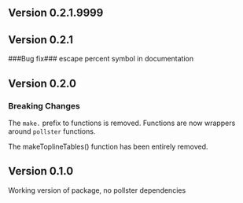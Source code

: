 ## Version 0.2.1.9999

## Version 0.2.1
###Bug fix###
escape percent symbol in documentation

## Version 0.2.0

### Breaking Changes
The `make.` prefix to functions is removed. Functions are now wrappers around `pollster` functions.

The makeToplineTables() function has been entirely removed.

## Version 0.1.0
Working version of package, no pollster dependencies
